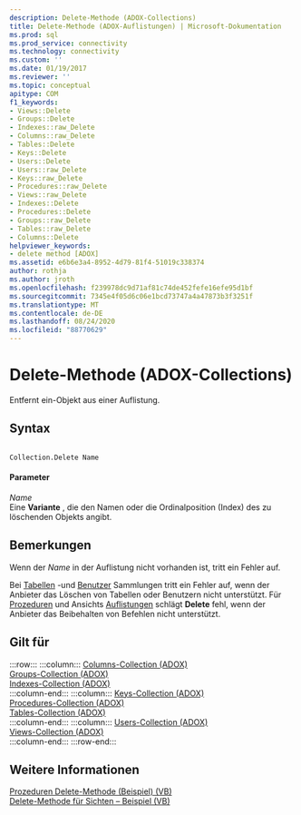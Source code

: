 ```yaml
---
description: Delete-Methode (ADOX-Collections)
title: Delete-Methode (ADOX-Auflistungen) | Microsoft-Dokumentation
ms.prod: sql
ms.prod_service: connectivity
ms.technology: connectivity
ms.custom: ''
ms.date: 01/19/2017
ms.reviewer: ''
ms.topic: conceptual
apitype: COM
f1_keywords:
- Views::Delete
- Groups::Delete
- Indexes::raw_Delete
- Columns::raw_Delete
- Tables::Delete
- Keys::Delete
- Users::Delete
- Users::raw_Delete
- Keys::raw_Delete
- Procedures::raw_Delete
- Views::raw_Delete
- Indexes::Delete
- Procedures::Delete
- Groups::raw_Delete
- Tables::raw_Delete
- Columns::Delete
helpviewer_keywords:
- delete method [ADOX]
ms.assetid: e6b6e3a4-8952-4d79-81f4-51019c338374
author: rothja
ms.author: jroth
ms.openlocfilehash: f239978dc9d71af81c74de452fefe16efe95d1bf
ms.sourcegitcommit: 7345e4f05d6c06e1bcd73747a4a47873b3f3251f
ms.translationtype: MT
ms.contentlocale: de-DE
ms.lasthandoff: 08/24/2020
ms.locfileid: "88770629"
---
```

# <a name="delete-method-adox-collections"></a>Delete-Methode (ADOX-Collections)
Entfernt ein-Objekt aus einer Auflistung.  
  
## <a name="syntax"></a>Syntax  
  
```  
  
Collection.Delete Name  
```  
  
#### <a name="parameters"></a>Parameter  
 *Name*  
 Eine **Variante** , die den Namen oder die Ordinalposition (Index) des zu löschenden Objekts angibt.  
  
## <a name="remarks"></a>Bemerkungen  
 Wenn der *Name* in der Auflistung nicht vorhanden ist, tritt ein Fehler auf.  
  
 Bei [Tabellen](./tables-collection-adox.md) -und [Benutzer](./users-collection-adox.md) Sammlungen tritt ein Fehler auf, wenn der Anbieter das Löschen von Tabellen oder Benutzern nicht unterstützt. Für [Prozeduren](./procedures-collection-adox.md) und Ansichts [Auflistungen](./views-collection-adox.md) schlägt **Delete** fehl, wenn der Anbieter das Beibehalten von Befehlen nicht unterstützt.  
  
## <a name="applies-to"></a>Gilt für  

:::row:::
    :::column:::
        [Columns-Collection (ADOX)](./columns-collection-adox.md)  
        [Groups-Collection (ADOX)](./groups-collection-adox.md)  
        [Indexes-Collection (ADOX)](./indexes-collection-adox.md)  
    :::column-end:::
    :::column:::
        [Keys-Collection (ADOX)](./keys-collection-adox.md)  
        [Procedures-Collection (ADOX)](./procedures-collection-adox.md)  
        [Tables-Collection (ADOX)](./tables-collection-adox.md)  
    :::column-end:::
    :::column:::
        [Users-Collection (ADOX)](./users-collection-adox.md)  
        [Views-Collection (ADOX)](./views-collection-adox.md)  
    :::column-end:::
:::row-end:::

## <a name="see-also"></a>Weitere Informationen  
 [Prozeduren Delete-Methode (Beispiel) (VB)](./procedures-delete-method-example-vb.md)   
 [Delete-Methode für Sichten – Beispiel (VB)](./views-delete-method-example-vb.md)